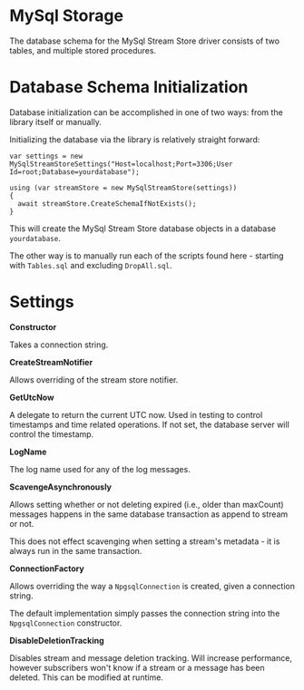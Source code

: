 # MySql Storage

The database schema for the MySql Stream Store driver
consists of two tables, and multiple stored procedures.

# Database Schema Initialization

Database initialization can be accomplished in one of two
ways: from the library itself or manually.

Initializing the database via the library is relatively
straight forward:

```
var settings = new MySqlStreamStoreSettings("Host=localhost;Port=3306;User Id=root;Database=yourdatabase");

using (var streamStore = new MySqlStreamStore(settings))
{
  await streamStore.CreateSchemaIfNotExists();
}
```

This will create the MySql Stream Store database
objects in a database `yourdatabase`.

The other way is to manually run each of the scripts
found here - starting with `Tables.sql` and excluding
`DropAll.sql`.

# Settings

**Constructor**

Takes a connection string.

**CreateStreamNotifier**

Allows overriding of the stream store notifier.

**GetUtcNow**

A delegate to return the current UTC now. Used in testing
to control timestamps and time related operations. If not
set, the database server will control the timestamp.

**LogName**

The log name used for any of the log messages.

**ScavengeAsynchronously**

Allows setting whether or not deleting expired (i.e., older
than maxCount) messages happens in the same database
transaction as append to stream or not.

This does not effect scavenging when setting a stream's
metadata - it is always run in the same transaction.

**ConnectionFactory**

Allows overriding the way a `NpgsqlConnection` is created,
given a connection string. 

The default implementation simply passes the connection string
into the `NpgsqlConnection` constructor.

**DisableDeletionTracking**

Disables stream and message deletion tracking. Will increase
performance, however subscribers won't know if a stream or a
message has been deleted. This can be modified at runtime.